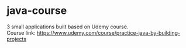 # java-course  
3 small applications built based on Udemy course.  
Course link: https://www.udemy.com/course/practice-java-by-building-projects
